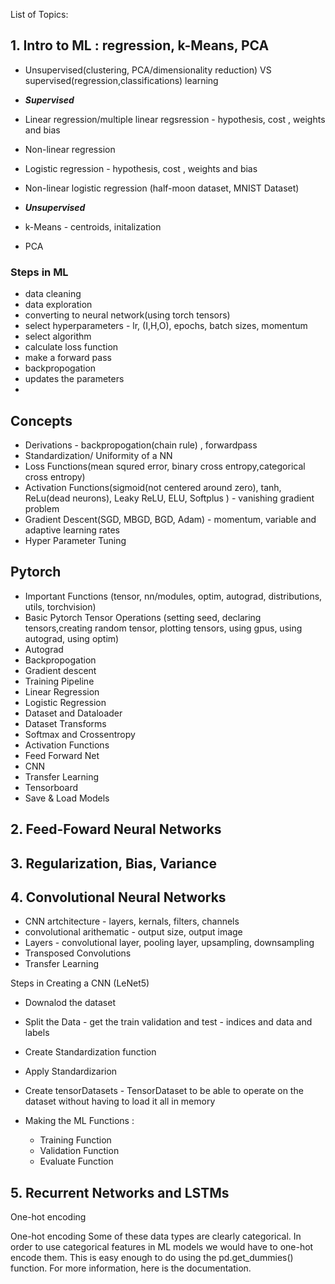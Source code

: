 


List of Topics:


## 1. Intro to ML : regression, k-Means, PCA
- Unsupervised(clustering, PCA/dimensionality reduction) VS supervised(regression,classifications) learning

-  ***Supervised***
-  Linear regression/multiple linear regsression - hypothesis, cost , weights and bias
-  Non-linear regression 

-  Logistic regression  - hypothesis, cost , weights and bias
-  Non-linear logistic regression (half-moon dataset, MNIST Dataset)

-  ***Unsupervised***
-  k-Means - centroids, initalization
-  PCA

### Steps in ML
- data cleaning
- data exploration
- converting to neural network(using torch tensors)
- select hyperparameters - lr, (I,H,O), epochs, batch sizes, momentum
- select algorithm
- calculate loss function
- make a forward pass
- backpropogation
- updates the parameters
- 
## Concepts
- Derivations - backpropogation(chain rule) , forwardpass
- Standardization/ Uniformity of a NN
- Loss Functions(mean squred error, binary cross entropy,categorical cross entropy)
- Activation Functions(sigmoid(not centered around zero), tanh, ReLu(dead neurons), Leaky ReLU, ELU, Softplus ) - vanishing gradient problem
- Gradient Descent(SGD, MBGD, BGD, Adam) - momentum, variable and adaptive learning rates
- Hyper Parameter Tuning

## Pytorch
- Important Functions (tensor, nn/modules, optim, autograd, distributions, utils, torchvision)
- Basic Pytorch Tensor Operations (setting seed, declaring tensors,creating random tensor, plotting tensors, using gpus, using autograd, using optim)
- Autograd
- Backpropogation
- Gradient descent 
- Training Pipeline
- Linear Regression
- Logistic Regression
- Dataset and Dataloader
- Dataset Transforms
- Softmax and Crossentropy
- Activation Functions
- Feed Forward Net
- CNN
- Transfer Learning
- Tensorboard
- Save & Load Models



## 2. Feed-Foward Neural Networks

## 3. Regularization, Bias, Variance

## 4. Convolutional Neural Networks

- CNN artchitecture - layers, kernals, filters, channels
- convolutional arithematic - output size, output image
- Layers - convolutional layer, pooling layer, upsampling, downsampling 
- Transposed Convolutions
- Transfer Learning

Steps in Creating a CNN (LeNet5)
- Downalod the dataset 
- Split the Data - get the train validation and test - indices and data and labels
- Create Standardization function
- Apply Standardizarion
- Create tensorDatasets - TensorDataset to be able to operate on the dataset without having to load it all in memory

- Making the ML Functions :
    - Training Function
    - Validation Function
    - Evaluate Function

## 5. Recurrent Networks and LSTMs 




One-hot encoding

One-hot encoding
Some of these data types are clearly categorical. In order to use categorical features in ML models we would have to one-hot encode them. This is easy enough to do using the pd.get_dummies() function. For more information, here is the documentation.